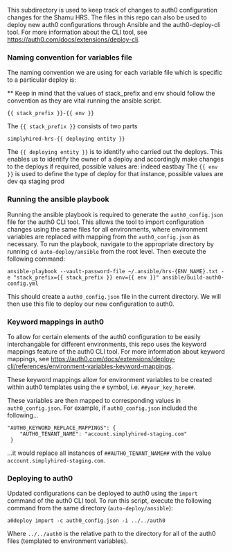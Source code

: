 This subdirectory is used to keep track of changes to auth0 configuration changes for the Shamu HRS. 
The files in this repo can also be used to deploy new auth0 configurations through Ansible and 
the auth0-deploy-cli tool. For more information about the CLI tool, see https://auth0.com/docs/extensions/deploy-cli.

### Naming convention for variables file ###

The naming convention we are using for each variable file which is specific to a particular deploy is:

** Keep in mind that the values of stack_prefix and env should follow the convention as they are vital running the ansible script.

```$xslt
{{ stack_prefix }}-{{ env }}
```

The `{{ stack_prefix }}` consists of two parts

```$xslt
simplyhired-hrs-{{ deploying entity }}
```


The `{{ deploying entity }}` is to identify who carried out the deploys. This enables us to identify the owner of a deploy and accordingly make changes to the deploys if required, possible values are:
indeed
eastbay
The `{{ env }}` is used to define the type of deploy for that instance, possible values are
dev
qa
staging
prod

### Running the ansible playbook ###

Running the ansible playbook is required to generate the `auth0_config.json` file for the auth0 CLI tool. 
This allows the tool to import configuration changes using the same files for all environments, where 
environment variables are replaced with mapping from the `auth0_config.json` as necessary. To run the playbook,
navigate to the appropriate directory by running `cd auto-deploy/ansible` from the root level. Then execute the following command:

```$xslt
ansible-playbook --vault-password-file ~/.ansible/hrs-{ENV_NAME}.txt -e "stack_prefix={{ stack_prefix }} env={{ env }}" ansible/build-auth0-config.yml
```

This should create a `auth0_config.json` file in the current directory. We will then use this file 
to deploy our new configuration to auth0.

### Keyword mappings in auth0

To allow for certain elements of the auth0 configuration to be easily interchangable for different environments, 
this repo uses the keyword mappings feature of the auth0 CLI tool. For more information about keyword mappings, see 
https://auth0.com/docs/extensions/deploy-cli/references/environment-variables-keyword-mappings.

These keyword mappings allow for environment variables to be created within auth0 templates using the `#` symbol, i.e. 
``##your_key_here##``.

These variables are then mapped to corresponding values in `auth0_config.json`.
For example, if `auth0_config.json` included the following...
```$xslt
"AUTH0_KEYWORD_REPLACE_MAPPINGS": {
    "AUTH0_TENANT_NAME": "account.simplyhired-staging.com"
 }
```
...it would replace all instances of `##AUTH0_TENANT_NAME##` with the value `account.simplyhired-staging.com`.

### Deploying to auth0

Updated configurations can be deployed to auth0 using the `import` command of the auth0 CLI tool. 
To run this script, execute the following command from the same directory (`auto-deploy/ansible`):

```$xslt
a0deploy import -c auth0_config.json -i ../../auth0
```

Where `../../auth0` is the relative path to the directory for all of the auth0 files (templated to environment variables).

